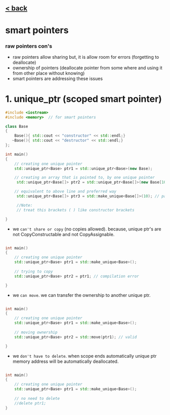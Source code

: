 ## [< back](../../Index.md)   
# smart pointers

### raw pointers con's
- raw pointers allow sharing but, it is allow room for errors (forgetting to deallocate)
- ownership of pointers (deallocate pointer from some where and using it from other place without knowing)
- smart pointers are addressing these issues 

# 1. unique_ptr (scoped smart pointer)

```c++
#include <iostream>
#include <memory>  // for smart pointers

class Base
{
    Base(){ std::cout << "constructor" << std::endl;}
   ~Base(){ std::cout << "destructor" << std::endl;}
};

int main()
{
    // creating one unique pointer 
    std::unique_ptr<Base> ptr1 = std::unique_ptr<Base>(new Base);

    // creating an array that is pointed to, by one unique pointer
     std::unique_ptr<Base[]> ptr2 = std::unique_ptr<Base[]>(new Base[10]);

    // equivalent to above line and preferred way
     std::unique_ptr<Base[]> ptr3 = std::make_unique<Base[]>(10); // pass count

     //Note:
     // treat this brackets ( ) like constructor brackets

}
```

- we `can't share or copy` (no copies allowed). because, unique ptr's are not CopyConstructable and not CopyAssignable.

```c++

int main()
{
    // creating one unique pointer 
    std::unique_ptr<Base> ptr1 = std::make_unique<Base>(); 
    
    // trying to copy 
    std::unique_ptr<Base> ptr2 = ptr1; // compilation error

}
```

- we `can move`. we can transfer the ownership to another unique ptr.

```c++

int main()
{
    // creating one unique pointer 
    std::unique_ptr<Base> ptr1 = std::make_unique<Base>();
    
    // moving ownership
    std::unique_ptr<Base> ptr2 = std::move(ptr1); // valid

}
```
- we `don't have to delete`. when scope ends automatically unique ptr memory address will be automatically deallocated.
 
```c++

int main()
{
    // creating one unique pointer 
    std::unique_ptr<Base> ptr1 = std::make_unique<Base>();
    
    // no need to delete
    //delete ptr1; 
}
```
